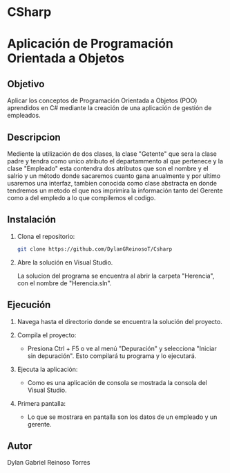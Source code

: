 # CSharp
# Aplicación de Programación Orientada a Objetos

## Objetivo 

Aplicar los conceptos de Programación Orientada a Objetos (POO) aprendidos en C# mediante la creación de una aplicación de gestión de empleados.

## Descripcion

Mediente la utilización de dos clases, la clase "Getente" que sera la clase padre y tendra como unico atributo el departammento al que pertenece y la clase "Empleado" esta contendra dos atributos que son el nombre y el salrio y un método donde sacaremos cuanto gana anualmente y por ultimo usaremos una interfaz, tambien conocida como clase abstracta en donde tendremos un metodo el que nos imprimira la información tanto del Gerente como a del empledo a lo que compilemos el codigo.


## Instalación 

1. Clona el repositorio:

    ```bash
    git clone https://github.com/DylanGReinosoT/Csharp
    ```

2. Abre la solución en Visual Studio.

   La solucion del programa se encuentra al abrir la carpeta "Herencia", con el nombre de "Herencia.sln".

## Ejecución

1. Navega hasta el directorio donde se encuentra la solución del proyecto.
2. Compila el proyecto:
    * Presiona Ctrl + F5 o ve al menú "Depuración" y selecciona "Iniciar sin depuración". Esto compilará tu programa y lo ejecutará.
      
3. Ejecuta la aplicación:
    * Como es una aplicación de consola se mostrada la consola del Visual Studio.
4. Primera pantalla:
    *  Lo que se mostrara en pantalla son los datos de un empleado y un gerente.

## Autor

Dylan Gabriel Reinoso Torres

